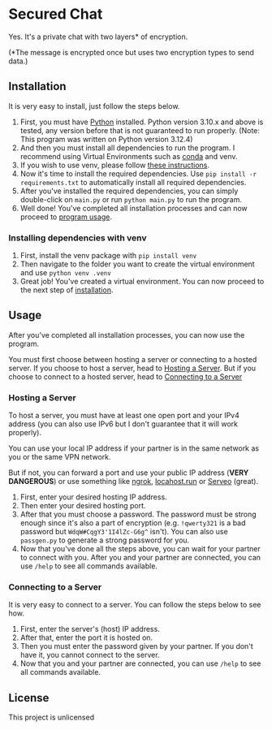 # Secured Chat

Yes. It's a private chat with two layers* of encryption.

(*The message is encrypted once but uses two encryption types to send data.)

## Installation

It is very easy to install, just follow the steps below.

1. First, you must have [Python](https://www.python.org/) installed. Python version 3.10.x and above is tested, any version before that is not guaranteed to run properly. (Note: This program was written on Python version 3.12.4)
2. And then you must install all dependencies to run the program. I recommend using Virtual Environments such as [conda](https://conda.io/projects/conda/en/latest/user-guide/install/index.html) and venv.
3. If you wish to use venv, please follow [these instructions](#Installing-dependencies-with-venv).
4. Now it's time to install the required dependencies. Use `pip install -r requirements.txt` to automatically install all required dependencies.
5. After you've installed the required dependencies, you can simply double-click on `main.py` or run `python main.py` to run the program.
6. Well done! You've completed all installation processes and can now proceed to [program usage](#Usage).

### Installing dependencies with venv

1. First, install the venv package with `pip install venv`
2. Then navigate to the folder you want to create the virtual environment and use `python venv .venv`
3. Great job! You've created a virtual environment. You can now proceed to the next step of [installation](#Installation).

## Usage

After you've completed all installation processes, you can now use the program.

You must first choose between hosting a server or connecting to a hosted server. If you choose to host a server, head to [Hosting a Server](#Hosting-a-Server). But if you choose to connect to a hosted server, head to [Connecting to a Server](#Connecting-to-a-Server)

### Hosting a Server

To host a server, you must have at least one open port and your IPv4 address (you can also use IPv6 but I don't guarantee that it will work properly).

You can use your local IP address if your partner is in the same network as you or the same VPN network.

But if not, you can forward a port and use your public IP address (**VERY DANGEROUS**) or use something like [ngrok](https://ngrok.com/), [locahost.run](https://localhost.run/) or [Serveo](https://serveo.net/) (great).

1. First, enter your desired hosting IP address.
2. Then enter your desired hosting port.
3. After that you must choose a password. The password must be strong enough since it's also a part of encryption (e.g. `!qwerty321` is a bad password but `WdqW#CqgY3'1I4lZc-G6g^` isn't). You can also use `passgen.py` to generate a strong password for you.
4. Now that you've done all the steps above, you can wait for your partner to connect with you. After you and your partner are connected, you can use `/help` to see all commands available.

### Connecting to a Server

It is very easy to connect to a server. You can follow the steps below to see how.

1. First, enter the server's (host) IP address.
2. After that, enter the port it is hosted on.
3. Then you must enter the password given by your partner. If you don't have it, you cannot connect to the server.
4. Now that you and your partner are connected, you can use `/help` to see all commands available.

## License

This project is unlicensed

